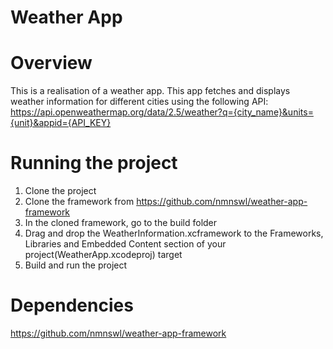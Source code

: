 # Weather App

# Overview
This is a realisation of a weather app. This app fetches and displays weather information for different cities using the following API:
https://api.openweathermap.org/data/2.5/weather?q={city_name}&units={unit}&appid={API_KEY}

# Running the project
1. Clone the project
2. Clone the framework from https://github.com/nmnswl/weather-app-framework
3. In the cloned framework, go to the build folder
4. Drag and drop the WeatherInformation.xcframework to the Frameworks, Libraries and Embedded Content section of your project(WeatherApp.xcodeproj) target
5. Build and run the project

# Dependencies
https://github.com/nmnswl/weather-app-framework
